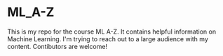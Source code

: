 # ML_A-Z
This is my repo for the course ML A-Z. It contains helpful information on Machine Learning. I'm trying to reach out to a large audience with my content. Contibutors are welcome!
